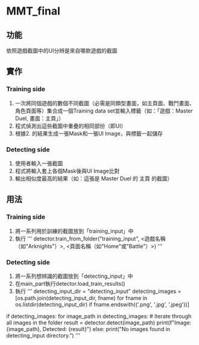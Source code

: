 # MMT_final
## 功能
  依照遊戲截圖中的UI分辨是來自哪款遊戲的截圖
## 實作
### Training side
  1. 一次將同個遊戲的數個不同截圖（必需是同類型畫面，如主頁面、戰鬥畫面、角色頁面等）集合成一個Training data set並輸入標籤（如：「遊戲：Master Duel, 畫面：主頁」）
  2. 程式偵測出這些截圖中重疊的相同部份（即UI）
  3. 根據2. 的結果生成一張Mask和一張UI Image，與標籤一起儲存
### Detecting side
  1. 使用者輸入一張截圖
  2. 程式將輸入套上各個Mask後與UI Image比對
  3. 輸出相似度最高的結果（如：這張是 Master Duel 的 主頁 的截圖）
## 用法
### Training side
  1. 將一系列用於訓練的截圖放到「training_input」中
  2. 執行
'''
detector.train_from_folder("training_input", <遊戲名稱（如"Arknights"）>, <頁面名稱（如"Home"或"Battle"）>)
'''
### Detecting side
  1. 將一系列想辨識的截圖放到「detecting_input」中
  2. 在main_part執行detector.load_train_results()
  3. 執行
'''
detecting_input_dir = "detecting_input"
detecting_images = [os.path.join(detecting_input_dir, fname) for fname in os.listdir(detecting_input_dir) if fname.endswith(('.png', '.jpg', '.jpeg'))]

if detecting_images:
    for image_path in detecting_images:  # Iterate through all images in the folder
        result = detector.detect(image_path)
        print(f"Image: {image_path}, Detected: {result}")
else:
    print("No images found in detecting_input directory.")
'''
